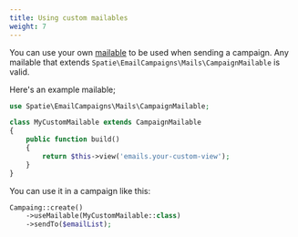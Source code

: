 ```yaml
---
title: Using custom mailables
weight: 7
---
```


You can use your own [mailable](https://laravel.com/docs/master/mail#writing-mailables) to be used when sending a campaign. Any mailable that extends `Spatie\EmailCampaigns\Mails\CampaignMailable` is valid.

Here's an example mailable;

```php
use Spatie\EmailCampaigns\Mails\CampaignMailable;

class MyCustomMailable extends CampaignMailable
{
    public function build()
    {
        return $this->view('emails.your-custom-view');
    }
}
```

You can use it in a campaign like this:

```php
Campaing::create()
    ->useMailable(MyCustomMailable::class)
    ->sendTo($emailList);
```
